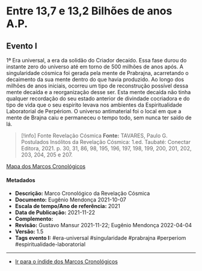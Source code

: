 # Entre 13,7 e 13,2 Bilhões de anos A.P.

## Evento I

1ª Era universal, a era da solidão do Criador decaído. Essa fase durou do instante zero do universo até em torno de 500 milhões de anos após. A singularidade cósmica foi gerada pela mente de Prabrajna, acarretando o decaimento da sua mente dentro do que havia produzido. Ao longo dos milhões de anos iniciais, ocorreu um tipo de reconstrução possível dessa mente decaída e a reorganização desse ser. Esta mente decaída não tinha qualquer recordação do seu estado anterior de divindade cocriadora e do tipo de vida que o seu espirito levava nos ambientes da Espiritualidade Laboratorial de Perpériom. O universo antimaterial foi o local em que a mente de Brajna caiu e permaneceu o tempo todo, sem nunca ter saído de lá.

> [!info] Fonte Revelação Cósmica
> **Fonte:** TAVARES, Paulo G. Postulados Insólitos da Revelação Cósmica: 1.ed. Taubaté: Conectar Editora, 2021. p. 30, 31, 86, 98, 195, 196, 197, 198, 199, 200, 201, 202, 203, 204, 205 e 207.

[Mapa dos Marcos Cronológicos](Mapa%20dos%20Marcos%20Cronológicos.md)

#### Metadados

-   **Descrição:** Marco Cronológico da Revelação Cósmica
-   **Documento:** Eugênio Mendonça 2021-10-07
-   **Escala de tempo/Ano de referência:** 2021
-   **Data de Publicação:** 2021-11-22
-   **Complemento:**
-   **Revisão:** Gustavo Mansur 2021-11-22; Eugênio Mendonça 2022-04-04
-   **Versão:** 1.5
-   **Tags evento I:** #era-universal #singularidade #prabrajna #perperiom #espiritualidade-laboratorial

---

- [Ir para o índide dos Marcos Cronológicos](ÍNDICE%20DOS%20MARCOS%20CRONOLÓGICOS.canvas)
